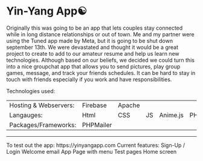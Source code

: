 # Yin-Yang App☯️
Originally this was going to be an app that lets couples stay connected while in long distance relationships or out of town.
Me and my partner were using the Tuned app made by Meta, but it is going to be shut down september 13th.
We were devastated and thought it would be a great project to create to add to our amateur resume and help us learn new technologies.
Although based on our beliefs, we decided we could turn this into a nice groupchat app that allows you to send pictures, play group games, message, and track your friends schedules. It can be hard to stay in touch with friends especially if you work and have responsibilities.

Technologies used:
<table>
  <tr>
    <td>Hosting & Webservers:</td>
    <td>Firebase</td>
    <td>Apache</td>
  </tr>
  <tr>
    <td>Langauges:</td>
    <td>Html</td>
    <td>CSS</td>
    <td>JS</td>
    <td>Anime.js</td>
    <td>PHP</td>
    <td>ASP.NET</td>
  </tr>
    <td>Packages/Frameworks:</td>
    <td>PHPMailer</td>
    <td></td>
  <tr>
  </tr>
</table>
<hr>
To test out the app: https://yinyangapp.com 
Current features:
Sign-Up / Login
Welcome email
App Page with menu
Test pages
Home screen
